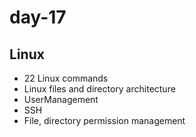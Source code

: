 # day-17

## Linux

- 22 Linux commands
- Linux files and directory architecture
- UserManagement
- SSH
- File, directory permission management

